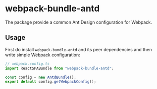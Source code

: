 # webpack-bundle-antd

The package provide a common Ant Design configuration for Webpack.

## Usage

First do install `webpack-bundle-antd` and its peer dependencies
and then write simple Webpack configuration:

```typescript
// webpack.config.ts
import ReactSPABundle from "webpack-bundle-antd";

const config = new AntdBundle();
export default config.getWebpackConfig();
```
